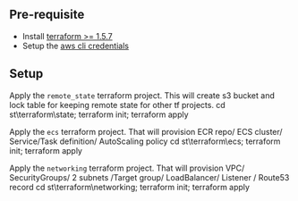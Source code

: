 ## Pre-requisite
- Install [terraform >= 1.5.7](https://www.terraform.io/downloads.html)
- Setup the [aws cli credentials](https://docs.aws.amazon.com/cli/latest/userguide/cli-chap-configure.html) 

## Setup

Apply the `remote_state` terraform project. This will create s3 bucket and lock table for keeping remote state for other tf projects.
cd st\terraform\state; terraform init; terraform apply


Apply the `ecs` terraform project. That will provision ECR repo/ ECS cluster/ Service/Task definition/ AutoScaling policy
cd st\terraform\ecs; terraform init; terraform apply

Apply the `networking` terraform project. That will provision VPC/ SecurityGroups/ 2 subnets /Target group/ LoadBalancer/ Listener / Route53 record
cd st\terraform\networking; terraform init; terraform apply

